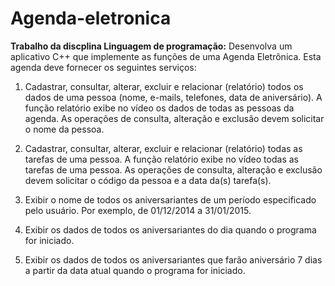 # Agenda-eletronica
**Trabalho da discplina Linguagem de programação:** Desenvolva um aplicativo C++ que implemente as funções de uma Agenda Eletrônica. Esta
agenda deve fornecer os seguintes serviços:

1. Cadastrar, consultar, alterar, excluir e relacionar (relatório) todos os dados de uma pessoa (nome, e-mails, telefones, data de aniversário). A função relatório exibe no vídeo os dados de todas as pessoas da agenda. As operações de consulta, alteração e exclusão devem solicitar o nome da pessoa.

2. Cadastrar, consultar, alterar, excluir e relacionar (relatório) todas as tarefas de uma pessoa. A função relatório exibe no vídeo todas as tarefas de uma pessoa. As operações de consulta, alteração e exclusão devem solicitar o código da pessoa e a data da(s) tarefa(s).

3. Exibir o nome de todos os aniversariantes de um período especificado pelo usuário. Por exemplo, de 01/12/2014 a 31/01/2015.

4. Exibir os dados de todos os aniversariantes do dia quando o programa for iniciado.

5. Exibir os dados de todos os aniversariantes que farão aniversário 7 dias a partir da data atual quando o programa for iniciado.
